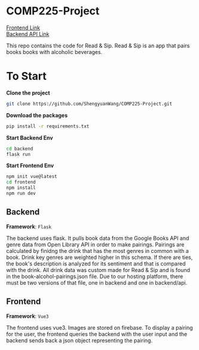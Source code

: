 COMP225-Project
===

[Frontend Link](https://comp-225-project.vercel.app/)  
[Backend API Link](https://comp-225-project-backend.vercel.app/)

This repo contains the code for Read & Sip. Read & Sip is an app that pairs books 
books with alcoholic beverages. 

# To Start

**Clone the project**  

```Bash
git clone https://github.com/ShengyuanWang/COMP225-Project.git
```

**Download the packages**

```Bash
pip install -r requirements.txt
```

**Start Backend Env**

```Bash
cd backend
flask run
```

**Start Frontend Env**

```Bash
npm init vue@latest
cd frontend
npm install
npm run dev
```


## Backend

**Framework**: `Flask`

The backend uses flask. It pulls book data from the Google Books API and genre data from Open Library API in order to make pairings. Pairings are calculated by finidng the drink that has the most genres in common with a book. Drink key genres are weighted higher in this schema. If there are ties, the book's description is analyzed for its sentiment and that is compared with the drink. All drink data was custom made for Read & Sip and is found in the book-alcohol-pairings.json file. Due to our hosting platform, there must be two versions of that file, one in backend and one in backend/api. 


## Frontend

**Framework**: `Vue3`

The frontend uses vue3. Images are stored on firebase. To display a pairing for the user, the frontend queries the backend with the user input and the backend sends back a json object representing the pairing.  
